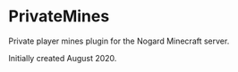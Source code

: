 # PrivateMines

Private player mines plugin for the Nogard Minecraft server.

Initially created August 2020.

